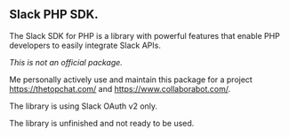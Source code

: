 ## Slack PHP SDK.

The Slack SDK for PHP is a library with powerful features that enable PHP developers to easily integrate Slack APIs.


*This is not an official package.*

Me personally actively use and maintain this package for a project https://thetopchat.com/ and https://www.collaborabot.com/.

The library is using Slack OAuth v2 only.

The library is unfinished and not ready to be used.